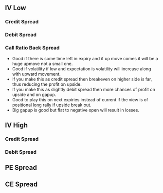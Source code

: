 ## IV Low

### Credit Spread

### Debit Spread

### Call Ratio Back Spread

- Good if there is some time left in expiry and if up move comes it will be a huge upmove not a small one.
- Good if volatility if low and expectation is volatility will increase along with upward movement.
- If you make this as credit spread then breakeven on higher side is far, thus reducing the profit on upside.
- If you make this as slightly debit spread then more chances of profit on upside and on gapup.
- Good to play this on next expiries instead of current if the view is of positional long rally if upside break out.
- Big gapup is good but flat to negative open will result in losses.

## IV High

### Credit Spread

### Debit Spread

## PE Spread

## CE Spread
